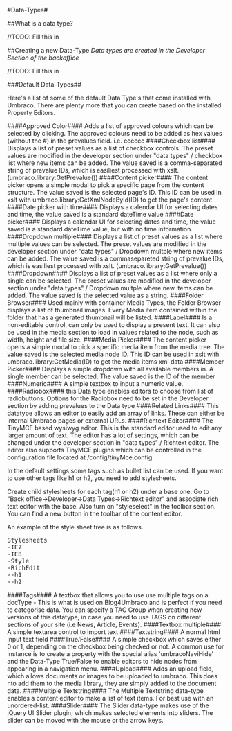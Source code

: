 #Data-Types#

##What is a data type?

//TODO: Fill this in

##Creating a new Data-Type
*Data types are created in the Developer Section of the backoffice*

//TODO: Fill this in

###Default Data-Types##

Here's a list of some of the default Data Type's that come installed with Umbraco. There are plenty more that you can create based on the installed Property Editors.

####Approved Color####
Adds a list of approved colours which can be selected by clicking. The approved colours need to be added 
as hex values (without the #) in the prevalues field. i.e. cccccc
####Checkbox list####
Displays a list of preset values as a list of checkbox controls. The preset values are modified in the developer 
section under "data types" / checkbox list where new items can be added. The value saved is a comma-separated 
string of prevalue IDs, which is easiliest processed with xslt. (umbraco.library:GetPrevalue())
####Content picker####
The content picker opens a simple modal to pick a specific page from the content structure. 
The value saved is the selected page's ID. This ID can be used in xslt with umbraco.library:GetXmlNodeById(ID) 
to get the page's content
####Date picker with time####
Displays a calendar UI for selecting dates and time, the value saved is a standard dateTime value
####Date picker####
Displays a calendar UI for selecting dates and time, the value saved is a standard dateTime value, 
but with no time information.
####Dropdown multiple####
Displays a list of preset values as a list where multiple values can be selected. The preset values are 
modified in the developer section under "data types" / Dropdown multple where new items can be added. 
The value saved is a commasepareted string of prevalue IDs, which is easiliest processed with xslt. 
(umbraco.library:GetPrevalue())
####Dropdown####
Displays a list of preset values as a list where only a single can be selected. 
The preset values are modified in the developer section under "data types" / Dropdown multple where 
new items can be added. The value saved is the selected value as a string.
####Folder Browser####
Used mainly with container Media Types, the Folder Browser displays a list of thumbnail images. Every Media item contained within the folder that has a generated thumbnail will be listed.
####Label####
Is a non-editable control, can only be used to display a present text. It can also be used in the 
media section to load in values related to the node, such as width, height and file size.
####Media Picker####
The content picker opens a simple modal to pick a specific media item from the media tree. 
The value saved is the selected media node ID. This ID can be used in xslt with 
umbraco.library:GetMedia(ID) to get the media items xml data
####Member Picker####
Displays a simple dropdown with all available members in. A single member can be selected. 
The value saved is the ID of the member
####Numeric####
A simple textbox to input a numeric value.
####Radiobox####
this Data type enables editors to choose from list of radiobuttons. Options for the Radiobox need to be set in the Developer section by adding prevalues to the Data type
####Related Links####
This datatype allows an editor to easily add an array of links. These can either be internal Umbraco pages or external URLs.
####Richtext Editor####
The TinyMCE based wysiwyg editor. This is the standard editor used to edit any larger amount of text. The editor has a lot of settings, which can be changed under the developer section in "data types" / Richtext editor. The editor also supports TinyMCE plugins which can be controlled in the configuration file located at /config/tinyMce.config

In the default settings some tags such as bullet list can be used. If you want to use other tags like h1 or h2, you need to add stylesheets.

Create child stylesheets for each tag(h1 or h2) under a base one.
Go to "Back office->Developer->Data Types->Richtext editor" and associate rich text editor with the base. 
Also turn on "styleselect" in the toolbar section.
You can find a new button in the toolbar of the content editor.

An example of the style sheet tree is as follows.

<pre>
Stylesheets
-IE7
-IE8
-Style
-RichEdit
--h1
--h2
</pre>

####Tags####
A textbox that allows you to use use multiple tags on a docType - This is what is used on Blog4Umbraco and is perfect if you need to categorise data.  You can specify a TAG Group when creating new versions of this datatype, in case you need to use TAGS on different sections of your site (i.e  News, Article, Events).
####Textbox multiple####
A simple textarea control to import text
####Textstring####
A normal html input text field
####True/False####
A simple checkbox which saves either 0 or 1, depending on the checkbox being checked or not. A common use for instance is to create a property with the special alias 'umbracoNaviHide' and the Data-Type True/False to enable editors to hide nodes from appearing in a navigation menu.
####Upload####
Adds an upload field, which allows documents or images to be uploaded to umbraco. This does nto add them to the media library, they are simply added to the document data.
####Multiple Textstring####
The Multiple Textstring data-type enables a content editor to make a list of text items. For best use with an unordered-list.
####Slider####
The Slider data-type makes use of the jQuery UI Slider plugin; which makes selected elements into sliders. The slider can be moved with the mouse or the arrow keys.
 
